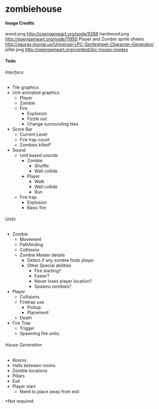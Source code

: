 # zombiehouse


#### Image Credits
wood.png http://opengameart.org/node/9288
hardwood.png http://opengameart.org/node/11950
Player and Zombie sprite sheets http://gaurav.munjal.us/Universal-LPC-Spritesheet-Character-Generator/
pillar.png http://opengameart.org/content/lpc-house-insides

#### Todo
###### Interface
* Tile graphics
* Unit animated graphics
    * Player
    * Zombie
    * Fire
        * Explosion
        * Fizzle out
        * Change surrounding tiles
* Score Bar
    * Current Level
    * Fire trap count
    * Zombies killed*
* Sound
    * Unit based sounds
        * Zombie
            * Shuffle
            * Wall collide
        * Player
            * Walk
            * Wall collide
            * Run
    * Fire trap
        * Explosion
        * Basic fire

###### Units
* Zombie
    * Movement
    * Pathfinding
    * Collisions
    * Zombie Master details
        * Detect if any zombie finds player
        * Other Special abilities
            * Fire starting?
            * Faster?
            * Never loses player location?
            * Spawns zombies?
* Player
    * Collisions
    * Firetrap use
        * Pickup
        * Placement
    * Death
* Fire Trap
    * Trigger
    * Spawning fire units.

###### House Generation
* Rooms
* Halls between rooms
* Zombie locations
* Pillars
* Exit
* Player start
    * Need to place away from exit

*Not required
